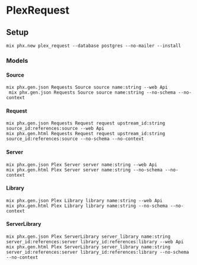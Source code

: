 # PlexRequest

## Setup

```shell
mix phx.new plex_request --database postgres --no-mailer --install
```

### Models

#### Source

```shell
mix phx.gen.json Requests Source source name:string --web Api
 mix phx.gen.json Requests Source source name:string --no-schema --no-context
```

#### Request

```shell
mix phx.gen.json Requests Request request upstream_id:string source_id:references:source --web Api
mix phx.gen.html Requests Request request upstream_id:string source_id:references:source --no-schema --no-context
```

#### Server

```shell
mix phx.gen.json Plex Server server name:string --web Api
mix phx.gen.html Plex Server server name:string --no-schema --no-context
```

#### Library

```shell
mix phx.gen.json Plex Library library name:string --web Api
mix phx.gen.html Plex Library library name:string --no-schema --no-context
```

#### ServerLibrary

```shell
mix phx.gen.json Plex ServerLibrary server_library name:string server_id:references:server library_id:references:library --web Api
mix phx.gen.html Plex ServerLibrary server_library name:string server_id:references:server library_id:references:library --no-schema --no-context
```
